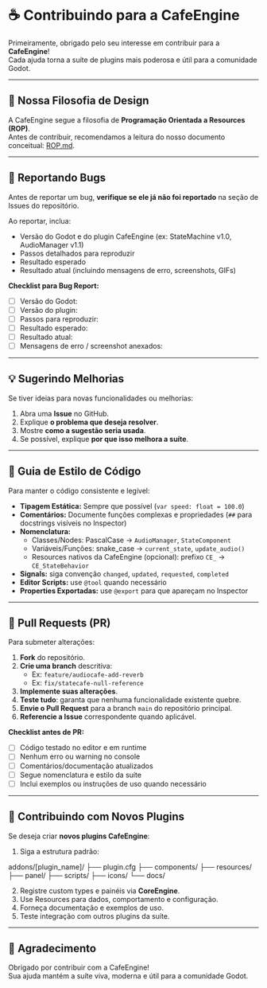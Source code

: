 # ☕ Contribuindo para a CafeEngine

Primeiramente, obrigado pelo seu interesse em contribuir para a **CafeEngine**!  
Cada ajuda torna a suíte de plugins mais poderosa e útil para a comunidade Godot.

---

## 📖 Nossa Filosofia de Design

A CafeEngine segue a filosofia de **Programação Orientada a Resources (ROP)**.  
Antes de contribuir, recomendamos a leitura do nosso documento conceitual: [ROP.md](ROP.md).

---

## 🐛 Reportando Bugs

Antes de reportar um bug, **verifique se ele já não foi reportado** na seção de Issues do repositório.

Ao reportar, inclua:

- Versão do Godot e do plugin CafeEngine (ex: StateMachine v1.0, AudioManager v1.1)
- Passos detalhados para reproduzir
- Resultado esperado
- Resultado atual (incluindo mensagens de erro, screenshots, GIFs)

**Checklist para Bug Report:**

- [ ] Versão do Godot:
- [ ] Versão do plugin:
- [ ] Passos para reproduzir:
- [ ] Resultado esperado:
- [ ] Resultado atual:
- [ ] Mensagens de erro / screenshot anexados:

---

## 💡 Sugerindo Melhorias

Se tiver ideias para novas funcionalidades ou melhorias:

1. Abra uma **Issue** no GitHub.
2. Explique **o problema que deseja resolver**.
3. Mostre **como a sugestão seria usada**.
4. Se possível, explique **por que isso melhora a suíte**.

---

## 📝 Guia de Estilo de Código

Para manter o código consistente e legível:

- **Tipagem Estática:** Sempre que possível (`var speed: float = 100.0`)
- **Comentários:** Documente funções complexas e propriedades (`##` para docstrings visíveis no Inspector)
- **Nomenclatura:**
  - Classes/Nodes: PascalCase → `AudioManager`, `StateComponent`
  - Variáveis/Funções: snake_case → `current_state`, `update_audio()`
  - Resources nativos da CafeEngine (opcional): prefixo `CE_` → `CE_StateBehavior`
- **Signals:** siga convenção `changed`, `updated`, `requested`, `completed`
- **Editor Scripts:** use `@tool` quando necessário
- **Properties Exportadas:** use `@export` para que apareçam no Inspector

---

## 🔀 Pull Requests (PR)

Para submeter alterações:

1. **Fork** do repositório.
2. **Crie uma branch** descritiva:
   - Ex: `feature/audiocafe-add-reverb`
   - Ex: `fix/statecafe-null-reference`
3. **Implemente suas alterações**.
4. **Teste tudo**: garanta que nenhuma funcionalidade existente quebre.
5. **Envie o Pull Request** para a branch `main` do repositório principal.
6. **Referencie a Issue** correspondente quando aplicável.

**Checklist antes de PR:**

- [ ] Código testado no editor e em runtime
- [ ] Nenhum erro ou warning no console
- [ ] Comentários/documentação atualizados
- [ ] Segue nomenclatura e estilo da suíte
- [ ] Inclui exemplos ou instruções de uso quando necessário

---

## 🧩 Contribuindo com Novos Plugins

Se deseja criar **novos plugins CafeEngine**:

1. Siga a estrutura padrão:

addons/[plugin_name]/
├── plugin.cfg
├── components/
├── resources/
├── panel/
├── scripts/
├── icons/
└── docs/

2. Registre custom types e painéis via **CoreEngine**.
3. Use Resources para dados, comportamento e configuração.
4. Forneça documentação e exemplos de uso.
5. Teste integração com outros plugins da suíte.

---

## 🙏 Agradecimento

Obrigado por contribuir com a CafeEngine!  
Sua ajuda mantém a suíte viva, moderna e útil para a comunidade Godot.